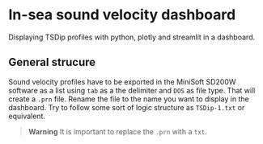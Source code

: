 # In-sea sound velocity dashboard

Displaying TSDip profiles with python, plotly and streamlit in a dashboard.

## General strucure

Sound velocity profiles have to be exported in the MiniSoft SD200W software as a list using `tab` as a the delimiter and `DOS` as file type. That will create a `.prn` file. Rename the file to the name you want to display in the dashboard. Try to follow some sort of logic structure as `TSDip-1.txt` or equivalent.

> **Warning**
> It is important to replace the `.prn` with a `txt`.  

